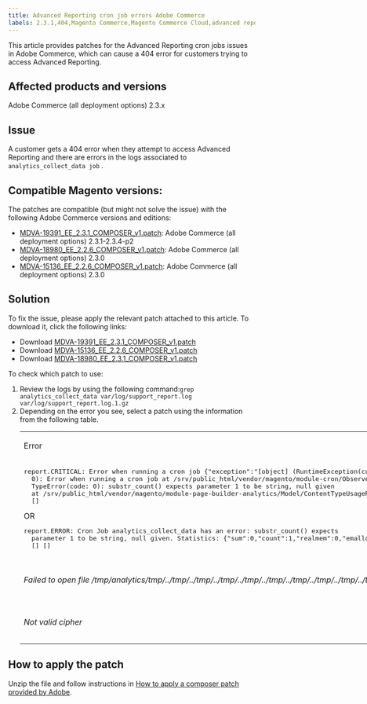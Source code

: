 ```yaml
---
title: Advanced Reporting cron job errors Adobe Commerce
labels: 2.3.1,404,Magento Commerce,Magento Commerce Cloud,advanced reporting,known issue,patch,troubleshooting,2.3.4-p2,2.3.4,2.3.3-p1,2.3.3,2.3.2-p2,2.3.2,2.3.0
---
```


This article provides patches for the Advanced Reporting cron jobs issues in Adobe Commerce, which can cause a 404 error for customers trying to access Advanced Reporting.

## Affected products and versions

Adobe Commerce (all deployment options) 2.3.x

## Issue

A customer gets a 404 error when they attempt to access Advanced Reporting and there are errors in the logs associated to `analytics_collect_data job` .

## Compatible Magento versions:

The patches are compatible (but might not solve the issue) with the following Adobe Commerce versions and editions:

* [MDVA-19391\_EE\_2.3.1\_COMPOSER\_v1.patch](assets/MDVA-19391_EE_2.3.1_COMPOSER_v1.patch.zip): Adobe Commerce (all deployment options) 2.3.1-2.3.4-p2
* [MDVA-18980\_EE\_2.2.6\_COMPOSER\_v1.patch](assets/MDVA-18980_EE_2.2.6_COMPOSER_v1.patch.zip): Adobe Commerce (all deployment options) 2.3.0
* [MDVA-15136\_EE\_2.2.6\_COMPOSER\_v1.patch](assets/MDVA-15136_EE_2.2.6_COMPOSER_v1.patch.zip): Adobe Commerce (all deployment options) 2.3.0

## **Solution**

To fix the issue, please apply the relevant patch attached to this article. To download it, click the following links:

* Download [MDVA-19391\_EE\_2.3.1\_COMPOSER\_v1.patch](assets/MDVA-19391_EE_2.3.1_COMPOSER_v1.patch.zip)
* Download [MDVA-15136\_EE\_2.2.6\_COMPOSER\_v1.patch](assets/MDVA-15136_EE_2.2.6_COMPOSER_v1.patch.zip)
* Download [MDVA-18980\_EE\_2.3.1\_COMPOSER\_v1.patch](assets/MDVA-18980_EE_2.2.6_COMPOSER_v1.patch.zip)

To check which patch to use:

<ol><li>Review the logs by using the following command:<code>grep analytics_collect_data var/log/support_report.log var/log/support_report.log.1.gz</code>
</li><li>Depending on the error you see, select a patch using the information from the following table.<table style="width: 826px;">
<tbody>
<tr>
<td class="wysiwyg-text-align-center">
<p>Error</p>
</td>
<td class="wysiwyg-text-align-center">Patch</td>
</tr>
<tr>
<td>
<pre>report.CRITICAL: Error when running a cron job {"exception":"[object] (RuntimeException(code:
  0): Error when running a cron job at /srv/public_html/vendor/magento/module-cron/Observer/ProcessCronQueueObserver.php:327,
  TypeError(code: 0): substr_count() expects parameter 1 to be string, null given
  at /srv/public_html/vendor/magento/module-page-builder-analytics/Model/ContentTypeUsageReportProvider.php:106)"}
  []</pre>OR<pre>report.ERROR: Cron Job analytics_collect_data has an error: substr_count() expects
  parameter 1 to be string, null given. Statistics: {"sum":0,"count":1,"realmem":0,"emalloc":0,"realmem_start":224919552,"emalloc_start":216398384}
  [] []</pre>
<p> </p>
</td>
<td>Apply<a href="assets/MDVA-19391_EE_2.3.1_COMPOSER_v1.patch">MDVA-19391_EE_2.3.1_COMPOSER_v1.patch.zip</a>, clear cache and wait 24 hours for the job to run again and try again.</td>
</tr>
<tr>
<td>
<p><em>Failed to open file /tmp/analytics/tmp/../tmp/../tmp/../tmp/../tmp/../tmp/../tmp/../tmp/../tmp/../tmp/../tmp/../tmp/../tmp/../tmp/../tmp/../tmp/../tmp/../</em></p>
</td>
<td>Apply<a href="assets/MDVA-15136_EE_2.2.6_COMPOSER_v1.patch">MDVA-15136_EE_2.2.6_COMPOSER_v1.patch.zip</a>, clear cache and wait 24 hours for the job to run again and try again.</td>
</tr>
<tr>
<td><em>Not valid cipher</em></td>
<td>Apply<a href="assets/MDVA-18980_EE_2.2.6_COMPOSER_v1.patch">MDVA-18980_EE_2.2.6_COMPOSER_v1.patch.zip</a>, clear cache and wait 24 hours for the job to run again and try again.</td>
</tr>
</tbody>
</table>
</li></ol>

## How to apply the patch

Unzip the file and follow instructions in [How to apply a composer patch provided by Adobe](https://support.magento.com/hc/en-us/articles/360028367731).
